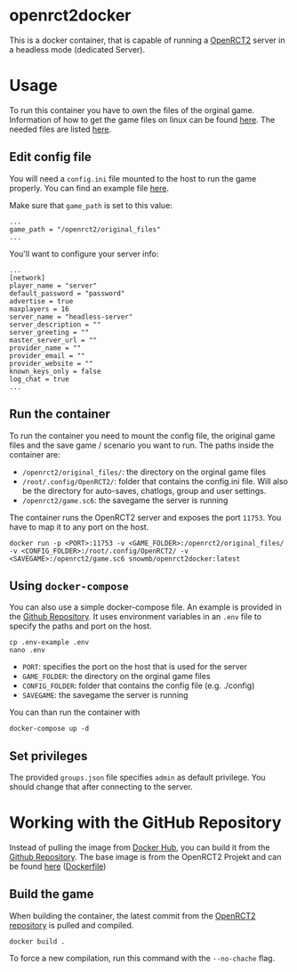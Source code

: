 # openrct2docker
This is a docker container, that is capable of running a [OpenRCT2](http://openrct2.org/) server in a headless mode (dedicated Server).

# Usage
To run this container you have to own the files of the orginal game. Information of how to get the game files on linux can be found [here](https://github.com/OpenRCT2/OpenRCT2/wiki/Installation-on-Linux#installing-the-game). The needed files are listed [here](https://github.com/OpenRCT2/OpenRCT2/wiki/Required-RCT2-files).

## Edit config file
You will need a `config.ini` file mounted to the host to run the game properly. You can find an example file [here](https://github.com/SnowMB/openrct2docker/tree/master/config).

Make sure that `game_path` is set to this value: 

```
...
game_path = "/openrct2/original_files"
...
```

You'll want to configure your server info:

```
...
[network]
player_name = "server" 
default_password = "password"
advertise = true
maxplayers = 16
server_name = "headless-server"
server_description = ""
server_greeting = ""
master_server_url = ""
provider_name = ""
provider_email = ""
provider_website = ""
known_keys_only = false
log_chat = true
...
```

## Run the container
To run the container you need to mount the config file, the original game files and the save game / scenario you want to run.  The paths inside the container are:

- `/openrct2/original_files/`: the directory on the orginal game files
- `/root/.config/OpenRCT2/`: folder that contains the config.ini file. Will also be the directory for auto-saves, chatlogs, group and user settings.
- `/openrct2/game.sc6`: the savegame the server is running

The container runs the OpenRCT2 server and exposes the port `11753`. You have to map it to any port on the host.

```shell
docker run -p <PORT>:11753 -v <GAME_FOLDER>:/openrct2/original_files/ -v <CONFIG_FOLDER>:/root/.config/OpenRCT2/ -v <SAVEGAME>:/openrct2/game.sc6 snowmb/openrct2docker:latest
```

## Using `docker-compose`
You can also use a simple docker-compose file. An example is provided in the [Github Repository](https://github.com/SnowMB/openrct2docker/blob/master/docker-compose.yml). It uses environment variables in an `.env` file to specify the paths and port on the host.

```shell
cp .env-example .env
nano .env
```

- `PORT`: specifies the port on the host that is used for the server
- `GAME_FOLDER`: the directory on the orginal game files
- `CONFIG_FOLDER`: folder that contains the config file (e.g. ./config)
- `SAVEGAME`: the savegame the server is running

You can than run the container with 
``` shell
docker-compose up -d
```

## Set privileges
The provided `groups.json` file specifies `admin` as default privilege. You should change that after connecting to the server.


# Working with the GitHub Repository
Instead of pulling the image from [Docker Hub](https://hub.docker.com/r/snowmb/openrct2docker/), you can build it from the [Github Repository](https://github.com/SnowMB/openrct2docker). The base image is from the OpenRCT2 Projekt and can be found [here](https://hub.docker.com/r/openrct2/openrct2/) ([Dockerfile](https://github.com/OpenRCT2/OpenRCT2/tree/develop/dockerfiles))

## Build the game
When building the container, the latest commit from the [OpenRCT2 repository](https://github.com/OpenRCT2/OpenRCT2) is pulled and compiled.
``` shell
docker build .
```
To force a new compilation, run this command with the `--no-chache` flag.

